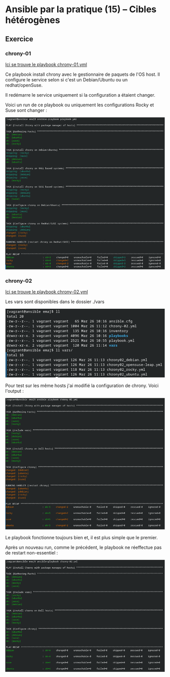 # Ansible par la pratique (15) – Cibles hétérogènes

## Exercice

### chrony-01

[Ici se trouve le playbook chrony-01.yml](chrony-01.yml)

Ce playbook install chrony avec le gestionnaire de paquets de l'OS host. Il configure le service selon si c'est un Debian/Ubuntu ou un redhat/openSuse.

Il redémarre le service uniquement si la configuration a étaient changer.

Voici un run de ce playbook ou uniquement les configurations Rocky et Suse sont changer :

![img](./img/Screenshot_20250326_115557.png)

### chrony-02

[Ici se trouve le playbook chrony-02.yml](chrony-02.yml)

Les vars sont disponibles dans le dossier ./vars

![img](./img/Screenshot_20250326_121451.png)

Pour test sur les même hosts j'ai modifié la configuration de chrony. Voici l'output :

![img](./img/Screenshot_20250326_121701.png)

Le playbook fonctionne toujours bien et, il est plus simple que le premier.

Après un nouveau run, comme le précédent, le playbook ne réeffectue pas de restart non-essentiel :

![img](./img/Screenshot_20250326_121633.png)
